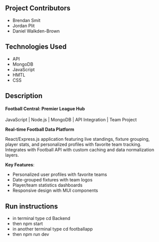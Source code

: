 ## Project Contributors
- Brendan Smit
- Jordan Plit
- Daniel Walkden-Brown

## Technologies Used
  - API
  - MongoDB
  - JavaScript
  - HMTL
  - CSS

## Description
#### Football Central: Premier League Hub
JavaScript | Node.js | MongoDB | API Integration | Team Project

**Real-time Football Data Platform**  

React/Express.js application featuring live standings, fixture grouping, player stats, and personalized profiles with favorite team tracking. Integrates with Football API with custom caching and data normalization layers.

**Key Features**:  
- Personalized user profiles with favorite teams  
- Date-grouped fixtures with team logos  
- Player/team statistics dashboards  
- Responsive design with MUI components

## Run instructions
- in terminal type cd Backend
- then npm start
- in another terminal type cd footballapp
- then npm run dev
